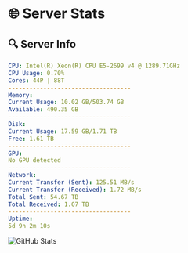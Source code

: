 # 🌐 Server Stats
## 🔍 Server Info
```yaml
CPU: Intel(R) Xeon(R) CPU E5-2699 v4 @ 1289.71GHz
CPU Usage: 0.70%
Cores: 44P | 88T
-----------------------------------
Memory:
Current Usage: 10.02 GB/503.74 GB
Available: 490.35 GB
-----------------------------------
Disk:
Current Usage: 17.59 GB/1.71 TB
Free: 1.61 TB
-----------------------------------
GPU:
No GPU detected
-----------------------------------
Network:
Current Transfer (Sent): 125.51 MB/s
Current Transfer (Received): 1.72 MB/s
Total Sent: 54.67 TB
Total Received: 1.07 TB
-----------------------------------
Uptime:
5d 9h 2m 10s
```
![GitHub Stats](https://img.shields.io/badge/Updated-2025-02-13_07:45:28-blue)